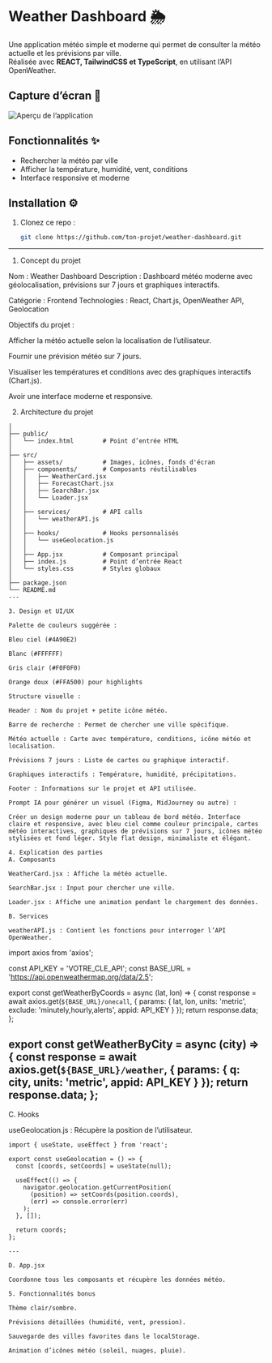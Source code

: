 # Weather Dashboard 🌦️

Une application météo simple et moderne qui permet de consulter la météo actuelle et les prévisions par ville.  
Réalisée avec **REACT, TailwindCSS et TypeScript**, en utilisant l’API OpenWeather.

## Capture d’écran 📸

![Aperçu de l’application](./assets/weather-app.png)

## Fonctionnalités ✨
- Rechercher la météo par ville  
- Afficher la température, humidité, vent, conditions  
- Interface responsive et moderne  

## Installation ⚙️
1. Clonez ce repo :
   ```bash
   git clone https://github.com/ton-projet/weather-dashboard.git
---

1. Concept du projet

Nom : Weather Dashboard
Description : Dashboard météo moderne avec géolocalisation, prévisions sur 7 jours et graphiques interactifs.

Catégorie : Frontend
Technologies : React, Chart.js, OpenWeather API, Geolocation

Objectifs du projet :

Afficher la météo actuelle selon la localisation de l’utilisateur.

Fournir une prévision météo sur 7 jours.

Visualiser les températures et conditions avec des graphiques interactifs (Chart.js).

Avoir une interface moderne et responsive.

2. Architecture du projet
```weather-dashboard/
│
├── public/
│   └── index.html        # Point d’entrée HTML
│
├── src/
│   ├── assets/           # Images, icônes, fonds d'écran
│   ├── components/       # Composants réutilisables
│   │   ├── WeatherCard.jsx
│   │   ├── ForecastChart.jsx
│   │   ├── SearchBar.jsx
│   │   └── Loader.jsx
│   │
│   ├── services/         # API calls
│   │   └── weatherAPI.js
│   │
│   ├── hooks/            # Hooks personnalisés
│   │   └── useGeolocation.js
│   │
│   ├── App.jsx           # Composant principal
│   ├── index.js          # Point d’entrée React
│   └── styles.css        # Styles globaux
│
├── package.json
└── README.md
---

3. Design et UI/UX

Palette de couleurs suggérée :

Bleu ciel (#4A90E2)

Blanc (#FFFFFF)

Gris clair (#F0F0F0)

Orange doux (#FFA500) pour highlights

Structure visuelle :

Header : Nom du projet + petite icône météo.

Barre de recherche : Permet de chercher une ville spécifique.

Météo actuelle : Carte avec température, conditions, icône météo et localisation.

Prévisions 7 jours : Liste de cartes ou graphique interactif.

Graphiques interactifs : Température, humidité, précipitations.

Footer : Informations sur le projet et API utilisée.

Prompt IA pour générer un visuel (Figma, MidJourney ou autre) :

Créer un design moderne pour un tableau de bord météo. Interface claire et responsive, avec bleu ciel comme couleur principale, cartes météo interactives, graphiques de prévisions sur 7 jours, icônes météo stylisées et fond léger. Style flat design, minimaliste et élégant.

4. Explication des parties
A. Composants

WeatherCard.jsx : Affiche la météo actuelle.

SearchBar.jsx : Input pour chercher une ville.

Loader.jsx : Affiche une animation pendant le chargement des données.

B. Services

weatherAPI.js : Contient les fonctions pour interroger l’API OpenWeather.
```
import axios from 'axios';

const API_KEY = 'VOTRE_CLE_API';
const BASE_URL = 'https://api.openweathermap.org/data/2.5';

export const getWeatherByCoords = async (lat, lon) => {
  const response = await axios.get(`${BASE_URL}/onecall`, {
    params: {
      lat,
      lon,
      units: 'metric',
      exclude: 'minutely,hourly,alerts',
      appid: API_KEY
    }
  });
  return response.data;
};

export const getWeatherByCity = async (city) => {
  const response = await axios.get(`${BASE_URL}/weather`, {
    params: {
      q: city,
      units: 'metric',
      appid: API_KEY
    }
  });
  return response.data;
};
---

C. Hooks

useGeolocation.js : Récupère la position de l’utilisateur.

```
import { useState, useEffect } from 'react';

export const useGeolocation = () => {
  const [coords, setCoords] = useState(null);

  useEffect(() => {
    navigator.geolocation.getCurrentPosition(
      (position) => setCoords(position.coords),
      (err) => console.error(err)
    );
  }, []);

  return coords;
};

---

D. App.jsx

Coordonne tous les composants et récupère les données météo.

5. Fonctionnalités bonus

Thème clair/sombre.

Prévisions détaillées (humidité, vent, pression).

Sauvegarde des villes favorites dans le localStorage.

Animation d’icônes météo (soleil, nuages, pluie).